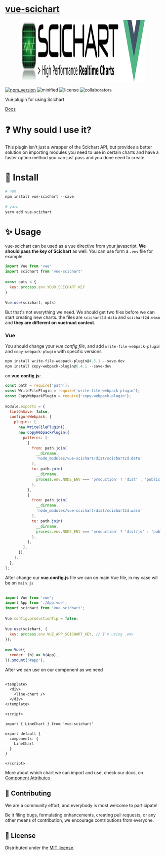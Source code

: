# [vue-scichart](https://vigilant-varahamihira-acef60.netlify.app/)

<p align="center">
  <img src="docs/.vuepress/public/img/vue-scichart_logo.svg" alt="Logo" width="400" height="200">
</p>

[![npm_version](https://img.shields.io/npm/v/vue-scichart/latest?label=npm&style=flat-square)](https://www.npmjs.com/package/vue-scichart) ![minified](https://img.shields.io/bundlephobia/min/vue-scichart?label=minified&style=flat-square) ![license](https://img.shields.io/npm/l/vue-scichart?style=flat-square) ![collaborators](https://img.shields.io/npm/collaborators/vue-scichart?label=collaborators&style=flat-square)

Vue plugin for using Scichart

[Docs](https://vigilant-varahamihira-acef60.netlify.app/)

# :question: Why sould I use it?

This plugin isn't just a wrapper of the Scichart API, but provides a better solution on importing modules you need to use in certain charts and have a faster option method you can just pass and you done need to create.

# :electric_plug: Install

```powershell
# npm
npm install vue-scichart --save

# yarn
yarn add vue-scichart
```

# :sparkles: Usage

vue-scichart can be used as a vue directive from your javascript. **We should pass the key of Scichart** as well. You can use form a ```.env``` file for example.

```js
import Vue from 'vue'
import scichart from 'vue-scichart'

const opts = {
  key: process.env.YOUR_SCICHART_KEY
}

Vue.use(scichart, opts)
```

But that's not everything we need. We should get two files before we can start creating new charts. the files are `scichart2d.data` and `scichart2d.wasm` and **they are different on vue/nuxt context**.

### Vue

You should change your *vue config file*, and add `write-file-webpack-plugin` and `copy-webpack-plugin` with specific versions

```powershell
npm install write-file-webpack-plugin@4.5.1 --save-dev 
npm install copy-webpack-plugin@6.4.1 --save-dev
```

on **vue.config.js**:

```js
const path = require('path');
const WriteFilePlugin = require('write-file-webpack-plugin');
const CopyWebpackPlugin = require('copy-webpack-plugin');

module.exports = {
  lintOnSave: false,
  configureWebpack: {
    plugins: [
      new WriteFilePlugin(),
      new CopyWebpackPlugin({
        patterns: [
          {
            from: path.join(
              __dirname,
              'node_modules/vue-scichart/dist/scichart2d.data'
            ),
            to: path.join(
              __dirname,
              process.env.NODE_ENV === 'production' ? 'dist' : 'public'
            ),
          },
          {
            from: path.join(
              __dirname,
              'node_modules/vue-scichart/dist/scichart2d.wasm'
            ),
            to: path.join(
              __dirname,
              process.env.NODE_ENV === 'production' ? 'dist/js' : 'public/js'
            ),
          },
        ],
      }),
    ],
  },
};
```

After change our **vue.config.js** file we can on main Vue file, in my case will be on `main.js`

```js

import Vue from 'vue';
import App from './App.vue';
import scichart from 'vue-scichart';

Vue.config.productionTip = false;

Vue.use(scichart, {
  key: process.env.VUE_APP_SCICHART_KEY, // I'm using .env
});

new Vue({
  render: (h) => h(App),
}).$mount('#app');


```

After we can use on our component as we need

```vue

<template>
  <div>
    <line-chart />
  </div>
</template>

<script>

import { LineChart } from 'vue-scichart'

export default {
  components: {
    LineChart
  }
}

</script>

```

More about which chart we can import and use, check our docs, on [Component Attributes](https://vigilant-varahamihira-acef60.netlify.app/content/docs/configs.html)


## 🤝 Contributing
We are a community effort, and everybody is most welcome to participate!

Be it filing bugs, formulating enhancements, creating pull requests, or any other means of contribution, we encourage contributions from everyone.

## 📝 License
Distributed under the <a href="/LICENSE">MIT license</a>.